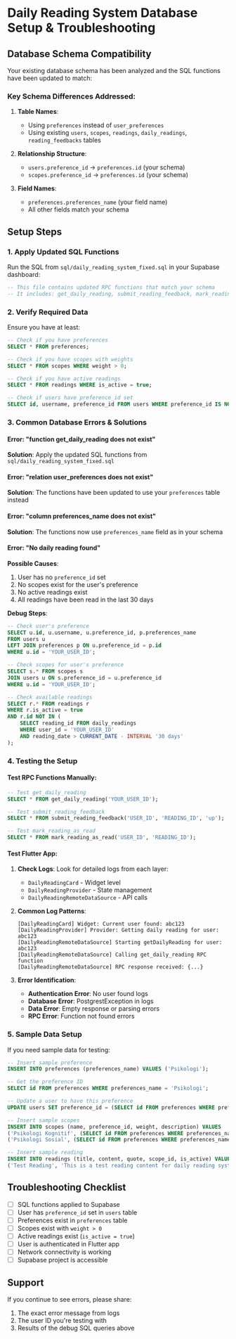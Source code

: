 # Daily Reading System Database Setup & Troubleshooting

## Database Schema Compatibility

Your existing database schema has been analyzed and the SQL functions have been updated to match:

### Key Schema Differences Addressed:

1. **Table Names**:
   - Using `preferences` instead of `user_preferences`
   - Using existing `users`, `scopes`, `readings`, `daily_readings`, `reading_feedbacks` tables

2. **Relationship Structure**:
   - `users.preference_id` → `preferences.id` (your schema)
   - `scopes.preference_id` → `preferences.id` (your schema)

3. **Field Names**:
   - `preferences.preferences_name` (your field name)
   - All other fields match your schema

## Setup Steps

### 1. Apply Updated SQL Functions

Run the SQL from `sql/daily_reading_system_fixed.sql` in your Supabase dashboard:

```sql
-- This file contains updated RPC functions that match your schema
-- It includes: get_daily_reading, submit_reading_feedback, mark_reading_as_read
```

### 2. Verify Required Data

Ensure you have at least:

```sql
-- Check if you have preferences
SELECT * FROM preferences;

-- Check if you have scopes with weights
SELECT * FROM scopes WHERE weight > 0;

-- Check if you have active readings
SELECT * FROM readings WHERE is_active = true;

-- Check if users have preference_id set
SELECT id, username, preference_id FROM users WHERE preference_id IS NOT NULL;
```

### 3. Common Database Errors & Solutions

#### Error: "function get_daily_reading does not exist"
**Solution**: Apply the updated SQL functions from `sql/daily_reading_system_fixed.sql`

#### Error: "relation user_preferences does not exist"
**Solution**: The functions have been updated to use your `preferences` table instead

#### Error: "column preferences_name does not exist"
**Solution**: The functions now use `preferences_name` field as in your schema

#### Error: "No daily reading found"
**Possible Causes**:
1. User has no `preference_id` set
2. No scopes exist for the user's preference
3. No active readings exist
4. All readings have been read in the last 30 days

**Debug Steps**:
```sql
-- Check user's preference
SELECT u.id, u.username, u.preference_id, p.preferences_name 
FROM users u 
LEFT JOIN preferences p ON u.preference_id = p.id 
WHERE u.id = 'YOUR_USER_ID';

-- Check scopes for user's preference
SELECT s.* FROM scopes s 
JOIN users u ON s.preference_id = u.preference_id 
WHERE u.id = 'YOUR_USER_ID';

-- Check available readings
SELECT r.* FROM readings r 
WHERE r.is_active = true 
AND r.id NOT IN (
    SELECT reading_id FROM daily_readings 
    WHERE user_id = 'YOUR_USER_ID' 
    AND reading_date > CURRENT_DATE - INTERVAL '30 days'
);
```

### 4. Testing the Setup

#### Test RPC Functions Manually:

```sql
-- Test get_daily_reading
SELECT * FROM get_daily_reading('YOUR_USER_ID');

-- Test submit_reading_feedback
SELECT * FROM submit_reading_feedback('USER_ID', 'READING_ID', 'up');

-- Test mark_reading_as_read
SELECT * FROM mark_reading_as_read('USER_ID', 'READING_ID');
```

#### Test Flutter App:

1. **Check Logs**: Look for detailed logs from each layer:
   - `DailyReadingCard` - Widget level
   - `DailyReadingProvider` - State management
   - `DailyReadingRemoteDataSource` - API calls

2. **Common Log Patterns**:
   ```
   [DailyReadingCard] Widget: Current user found: abc123
   [DailyReadingProvider] Provider: Getting daily reading for user: abc123
   [DailyReadingRemoteDataSource] Starting getDailyReading for user: abc123
   [DailyReadingRemoteDataSource] Calling get_daily_reading RPC function
   [DailyReadingRemoteDataSource] RPC response received: {...}
   ```

3. **Error Identification**:
   - **Authentication Error**: No user found logs
   - **Database Error**: PostgrestException in logs
   - **Data Error**: Empty response or parsing errors
   - **RPC Error**: Function not found errors

### 5. Sample Data Setup

If you need sample data for testing:

```sql
-- Insert sample preference
INSERT INTO preferences (preferences_name) VALUES ('Psikologi');

-- Get the preference ID
SELECT id FROM preferences WHERE preferences_name = 'Psikologi';

-- Update a user to have this preference
UPDATE users SET preference_id = (SELECT id FROM preferences WHERE preferences_name = 'Psikologi' LIMIT 1) WHERE id = 'YOUR_USER_ID';

-- Insert sample scopes
INSERT INTO scopes (name, preference_id, weight, description) VALUES 
('Psikologi Kognitif', (SELECT id FROM preferences WHERE preferences_name = 'Psikologi' LIMIT 1), 5, 'Mental processes'),
('Psikologi Sosial', (SELECT id FROM preferences WHERE preferences_name = 'Psikologi' LIMIT 1), 3, 'Social interactions');

-- Insert sample reading
INSERT INTO readings (title, content, quote, scope_id, is_active) VALUES 
('Test Reading', 'This is a test reading content for daily reading system.', 'Test quote', (SELECT id FROM scopes WHERE name = 'Psikologi Kognitif' LIMIT 1), true);
```

## Troubleshooting Checklist

- [ ] SQL functions applied to Supabase
- [ ] User has `preference_id` set in `users` table
- [ ] Preferences exist in `preferences` table
- [ ] Scopes exist with `weight > 0`
- [ ] Active readings exist (`is_active = true`)
- [ ] User is authenticated in Flutter app
- [ ] Network connectivity is working
- [ ] Supabase project is accessible

## Support

If you continue to see errors, please share:
1. The exact error message from logs
2. The user ID you're testing with
3. Results of the debug SQL queries above
